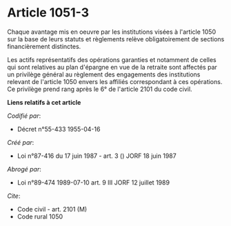 # Article 1051-3

Chaque avantage mis en oeuvre par les institutions visées à l'article 1050 sur la base de leurs statuts et règlements relève
obligatoirement de sections financièrement distinctes.

Les actifs représentatifs des opérations garanties et notamment de celles qui sont relatives au plan d'épargne en vue de la
retraite sont affectés par un privilège général au règlement des engagements des institutions relevant de l'article 1050
envers les affiliés correspondant à ces opérations. Ce privilège prend rang après le 6° de l'article 2101 du code civil.

**Liens relatifs à cet article**

_Codifié par_:

  - Décret n°55-433 1955-04-16

_Créé par_:

  - Loi n°87-416 du 17 juin 1987 - art. 3 () JORF 18 juin 1987

_Abrogé par_:

  - Loi n°89-474 1989-07-10 art. 9 III JORF 12 juillet 1989

_Cite_:

  - Code civil - art. 2101 (M)
  - Code rural 1050
